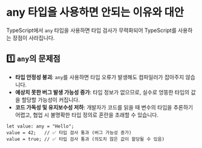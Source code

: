 # any 타입을 사용하면 안되는 이유와 대안
TypeScript에서 `any` 타입을 사용하면 타입 검사가 무력화되어 TypeScript를 사용하는 장점이 사라집니다.  

## 1️⃣ `any`의 문제점
- **타입 안정성 붕괴**: `any`를 사용하면 타입 오류가 발생해도 컴파일러가 잡아주지 않습니다.
- **예상치 못한 버그 발생 가능성 증가**: 타입 정보가 없으므로, 실수로 엉뚱한 타입의 값을 할당할 가능성이 커집니다.
- **코드 가독성 및 유지보수성 저하**: 개발자가 코드를 읽을 때 변수의 타입을 추론하기 어렵고, 협업 시 불명확한 타입 정의로 혼란을 초래할 수 있습니다.

```tsx
let value: any = "Hello";
value = 42;   // ✅ 타입 검사 통과 (버그 가능성 증가)
value = true; // ✅ 타입 검사 통과 (의도치 않은 값이 할당될 수 있음)
```
